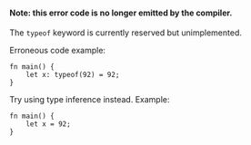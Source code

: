 #### Note: this error code is no longer emitted by the compiler.

The `typeof` keyword is currently reserved but unimplemented.

Erroneous code example:

```compile_fail,E0516
fn main() {
    let x: typeof(92) = 92;
}
```

Try using type inference instead. Example:

```
fn main() {
    let x = 92;
}
```
